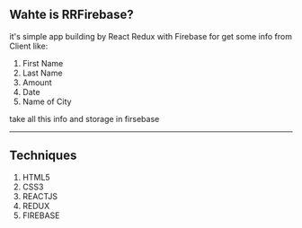 ## Wahte is RRFirebase?

it's simple app building by React Redux with Firebase for get some info from Client like:
1. First Name
1. Last Name
2. Amount
3. Date
4. Name of City
   
take all this info and storage in firsebase


----------

## Techniques
1. HTML5
2. CSS3
3. REACTJS
4. REDUX
5. FIREBASE
